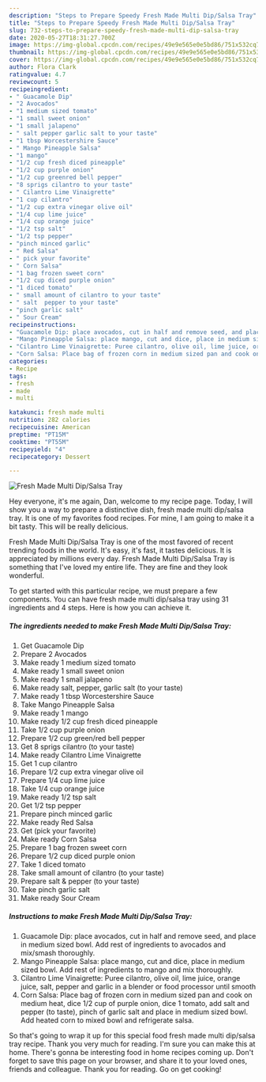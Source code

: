 ```yaml
---
description: "Steps to Prepare Speedy Fresh Made Multi Dip/Salsa Tray"
title: "Steps to Prepare Speedy Fresh Made Multi Dip/Salsa Tray"
slug: 732-steps-to-prepare-speedy-fresh-made-multi-dip-salsa-tray
date: 2020-05-27T18:31:27.700Z
image: https://img-global.cpcdn.com/recipes/49e9e565e0e5bd86/751x532cq70/fresh-made-multi-dipsalsa-tray-recipe-main-photo.jpg
thumbnail: https://img-global.cpcdn.com/recipes/49e9e565e0e5bd86/751x532cq70/fresh-made-multi-dipsalsa-tray-recipe-main-photo.jpg
cover: https://img-global.cpcdn.com/recipes/49e9e565e0e5bd86/751x532cq70/fresh-made-multi-dipsalsa-tray-recipe-main-photo.jpg
author: Flora Clark
ratingvalue: 4.7
reviewcount: 5
recipeingredient:
- " Guacamole Dip"
- "2 Avocados"
- "1 medium sized tomato"
- "1 small sweet onion"
- "1 small jalapeno"
- " salt pepper garlic salt to your taste"
- "1 tbsp Worcestershire Sauce"
- " Mango Pineapple Salsa"
- "1 mango"
- "1/2 cup fresh diced pineapple"
- "1/2 cup purple onion"
- "1/2 cup greenred bell pepper"
- "8 sprigs cilantro to your taste"
- " Cilantro Lime Vinaigrette"
- "1 cup cilantro"
- "1/2 cup extra vinegar olive oil"
- "1/4 cup lime juice"
- "1/4 cup orange juice"
- "1/2 tsp salt"
- "1/2 tsp pepper"
- "pinch minced garlic"
- " Red Salsa"
- " pick your favorite"
- " Corn Salsa"
- "1 bag frozen sweet corn"
- "1/2 cup diced purple onion"
- "1 diced tomato"
- " small amount of cilantro to your taste"
- " salt  pepper to your taste"
- "pinch garlic salt"
- " Sour Cream"
recipeinstructions:
- "Guacamole Dip: place avocados, cut in half and remove seed, and place in medium sized bowl. Add rest of ingredients to avocados and mix/smash thoroughly."
- "Mango Pineapple Salsa: place mango, cut and dice, place in medium sized bowl. Add rest of ingredients to mango and mix thoroughly."
- "Cilantro Lime Vinaigrette: Puree cilantro, olive oil, lime juice, orange juice, salt, pepper and garlic in a blender or food processor until smooth"
- "Corn Salsa: Place bag of frozen corn in medium sized pan and cook on medium heat, dice 1/2 cup of purple onion, dice 1 tomato, add salt and pepper (to taste), pinch of garlic salt and place in medium sized bowl. Add heated corn to mixed bowl and refrigerate salsa."
categories:
- Recipe
tags:
- fresh
- made
- multi

katakunci: fresh made multi 
nutrition: 282 calories
recipecuisine: American
preptime: "PT15M"
cooktime: "PT55M"
recipeyield: "4"
recipecategory: Dessert

---
```



![Fresh Made Multi Dip/Salsa Tray](https://img-global.cpcdn.com/recipes/49e9e565e0e5bd86/751x532cq70/fresh-made-multi-dipsalsa-tray-recipe-main-photo.jpg)

Hey everyone, it's me again, Dan, welcome to my recipe page. Today, I will show you a way to prepare a distinctive dish, fresh made multi dip/salsa tray. It is one of my favorites food recipes. For mine, I am going to make it a bit tasty. This will be really delicious.

Fresh Made Multi Dip/Salsa Tray is one of the most favored of recent trending foods in the world. It's easy, it's fast, it tastes delicious. It is appreciated by millions every day. Fresh Made Multi Dip/Salsa Tray is something that I've loved my entire life. They are fine and they look wonderful.




To get started with this particular recipe, we must prepare a few components. You can have fresh made multi dip/salsa tray using 31 ingredients and 4 steps. Here is how you can achieve it.

<!--inarticleads1-->

##### The ingredients needed to make Fresh Made Multi Dip/Salsa Tray:

1. Get  Guacamole Dip
1. Prepare 2 Avocados
1. Make ready 1 medium sized tomato
1. Make ready 1 small sweet onion
1. Make ready 1 small jalapeno
1. Make ready  salt, pepper, garlic salt (to your taste)
1. Make ready 1 tbsp Worcestershire Sauce
1. Take  Mango Pineapple Salsa
1. Make ready 1 mango
1. Make ready 1/2 cup fresh diced pineapple
1. Take 1/2 cup purple onion
1. Prepare 1/2 cup green/red bell pepper
1. Get 8 sprigs cilantro (to your taste)
1. Make ready  Cilantro Lime Vinaigrette
1. Get 1 cup cilantro
1. Prepare 1/2 cup extra vinegar olive oil
1. Prepare 1/4 cup lime juice
1. Take 1/4 cup orange juice
1. Make ready 1/2 tsp salt
1. Get 1/2 tsp pepper
1. Prepare pinch minced garlic
1. Make ready  Red Salsa
1. Get  (pick your favorite)
1. Make ready  Corn Salsa
1. Prepare 1 bag frozen sweet corn
1. Prepare 1/2 cup diced purple onion
1. Take 1 diced tomato
1. Take  small amount of cilantro (to your taste)
1. Prepare  salt &amp; pepper (to your taste)
1. Take pinch garlic salt
1. Make ready  Sour Cream




<!--inarticleads2-->

##### Instructions to make Fresh Made Multi Dip/Salsa Tray:

1. Guacamole Dip: place avocados, cut in half and remove seed, and place in medium sized bowl. Add rest of ingredients to avocados and mix/smash thoroughly.
1. Mango Pineapple Salsa: place mango, cut and dice, place in medium sized bowl. Add rest of ingredients to mango and mix thoroughly.
1. Cilantro Lime Vinaigrette: Puree cilantro, olive oil, lime juice, orange juice, salt, pepper and garlic in a blender or food processor until smooth
1. Corn Salsa: Place bag of frozen corn in medium sized pan and cook on medium heat, dice 1/2 cup of purple onion, dice 1 tomato, add salt and pepper (to taste), pinch of garlic salt and place in medium sized bowl. Add heated corn to mixed bowl and refrigerate salsa.




So that's going to wrap it up for this special food fresh made multi dip/salsa tray recipe. Thank you very much for reading. I'm sure you can make this at home. There's gonna be interesting food in home recipes coming up. Don't forget to save this page on your browser, and share it to your loved ones, friends and colleague. Thank you for reading. Go on get cooking!
